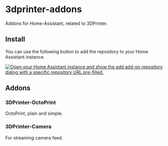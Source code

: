 # 3dprinter-addons
Addons for Home-Assistant, related to 3DPrinter.

## Install

You can use the following button to add the repository to your Home Assistant instance.

[![Open your Home Assistant instance and show the add add-on repository dialog with a specific repository URL pre-filled.](https://my.home-assistant.io/badges/supervisor_add_addon_repository.svg)](https://my.home-assistant.io/redirect/supervisor_add_addon_repository/?repository_url=https%3A%2F%2Fgithub.com%2Ffredrikbaberg%2F3dprinter-addons)


## Addons

### 3DPrinter-OctoPrint

OctoPrint, plain and simple.


### 3DPrinter-Camera

For streaming camera feed.
